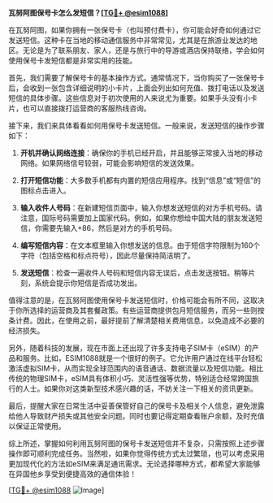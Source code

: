 **瓦努阿图保号卡怎么发短信？[[TG💪+ @esim1088](https://t.me/s/esim1088)]**

在瓦努阿图，如果你拥有一张保号卡（也叫预付费卡），你可能会好奇如何通过它发送短信。这种卡在当地的移动通信服务中非常常见，尤其是在旅游业发达的地区。无论是为了联系朋友、家人，还是与旅行中的导游或酒店保持联络，学会如何使用保号卡发短信都是非常实用的技能。

首先，我们需要了解保号卡的基本操作方式。通常情况下，当你购买了一张保号卡后，会收到一张包含详细说明的小卡片，上面会列出如何充值、拨打电话以及发送短信的具体步骤。这些信息对于初次使用的人来说尤为重要。如果手头没有小卡片，也可以直接拨打运营商的客服热线咨询。

接下来，我们来具体看看如何用保号卡发送短信。一般来说，发送短信的操作步骤如下：

1. **开机并确认网络连接**：确保你的手机已经开启，并且能够正常接入当地的移动网络。如果网络信号较弱，可能会影响短信的发送效果。
   
2. **打开短信功能**：大多数手机都有内置的短信应用程序。找到“信息”或“短信”的图标点击进入。

3. **输入收件人号码**：在新建短信页面中，输入你想发送短信的对方手机号码。请注意，国际号码需要加上国家代码。例如，如果你想给中国大陆的朋友发送短信，你需要先输入+86，然后是对方的手机号码。

4. **编写短信内容**：在文本框里输入你想发送的信息。由于短信字符限制为160个字符（包括空格和标点符号），因此尽量保持简洁明了。

5. **发送短信**：检查一遍收件人号码和短信内容无误后，点击发送按钮。稍等片刻，系统会提示你短信是否成功发出。

值得注意的是，在瓦努阿图使用保号卡发送短信时，价格可能会有所不同，这取决于你所选择的运营商及其套餐政策。有些运营商提供包月短信服务，而另一些则按条计费。因此，在使用之前，最好提前了解清楚相关费用信息，以免造成不必要的经济损失。

另外，随着科技的发展，现在市面上还出现了许多支持电子SIM卡（eSIM）的产品和服务。比如，ESIM1088就是一个很好的例子。它允许用户通过在线平台轻松激活虚拟SIM卡，从而实现全球范围内的语音通话、数据流量以及短信功能。相比传统的物理SIM卡，eSIM具有体积小巧、灵活性强等优势，特别适合经常跨国旅行的人士。如果你对这类新型技术感兴趣的话，不妨关注一下相关的资讯更新。

最后，提醒大家在日常生活中妥善保管好自己的保号卡及相关个人信息，避免泄露给他人导致财产损失或其他安全问题。同时也要记得定期查看账户余额，及时充值以保证正常使用。

综上所述，掌握如何利用瓦努阿图的保号卡发送短信并不复杂，只需按照上述步骤操作即可顺利完成任务。当然啦，如果你觉得传统方式太过繁琐，也可以考虑采用更加现代化的方法如eSIM来满足通讯需求。无论选择哪种方式，都希望大家能够在异国他乡享受到便捷高效的通信体验！

[[TG💪+ @esim1088](https://t.me/s/esim1088) ![Image](https://i.postimg.cc/4NQfJmqS/Snipaste-2025-05-13-00-14-12.png)]
